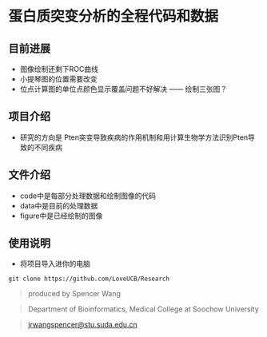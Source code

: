 #  蛋白质突变分析的全程代码和数据
## 目前进展
- 图像绘制还剩下ROC曲线
- 小提琴图的位置需要改变
- 位点计算图的单位点颜色显示覆盖问题不好解决 —— 绘制三张图？
## 项目介绍
- 研究的方向是 Pten突变导致疾病的作用机制和用计算生物学方法识别Pten导致的不同疾病
## 文件介绍
- code中是每部分处理数据和绘制图像的代码
- data中是目前的处理数据
- figure中是已经绘制的图像
## 使用说明
- 将项目导入进你的电脑
```
git clone https://github.com/LoveUCB/Research
```
> produced by Spencer Wang

> Department of Bioinformatics, Medical College at Soochow University

> jrwangspencer@stu.suda.edu.cn

